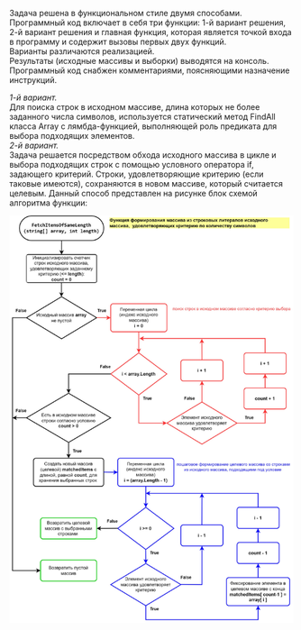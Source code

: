 Задача решена в функциональном стиле двумя способами.  
Программный код включает в себя три функции: 1-й вариант решения, 2-й вариант решения и главная функция, которая является точкой входа в программу и содержит вызовы первых двух функций.  
Варианты различаются реализацией.  
Результаты (исходные массивы и выборки) выводятся на консоль.  
Программный код снабжен комментариями, поясняющими назначение инструкций.   
  

*1-й вариант.*  
Для поиска строк в исходном массиве, длина которых не более заданного числа символов, используется статический метод FindAll класса Array с лямбда-функцией, выполняющей роль предиката для выбора подходящих элементов.  
*2-й вариант.*  
Задача решается посредством обхода исходного массива в цикле и выбора подходящих строк с помощью условного оператора if, задающего критерий. Строки, удовлетворяющие критерию (если таковые имеются), сохраняются в новом массиве, который считается целевым. Данный способ представлен на рисунке блок схемой алгоритма функции: 

![Function_Block_Diagram](.\Program_Block_Diagram.jpg "Function_Block_Diagram")